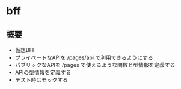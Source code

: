 # bff

## 概要

- 仮想BFF
- プライベートなAPIを /pages/api で利用できるようにする
- パブリックなAPIを /pages で使えるような関数と型情報を定義する
- APIの型情報を定義する
- テスト時はモックする
